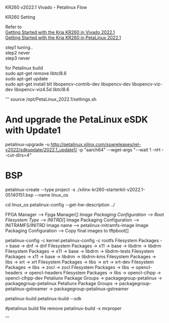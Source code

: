 KR260 v2022.1 Vivado - Petalinux Flow   

KR260 Setting  

Refer to  
[Getting Started with the Kria KR260 in Vivado 2022.1](https://www.hackster.io/whitney-knitter/getting-started-with-the-kria-kr260-in-vivado-2022-1-33746d)  
[Getting Started with the Kria KR260 in PetaLinux 2022.1](https://www.hackster.io/whitney-knitter/getting-started-with-the-kria-kr260-in-petalinux-2022-1-daec16)  

step1 tuning..  
step2 never  
step3 never  

for Petalinux build  
sudo apt-get remove libtcl8.6  
sudo apt-get update  
sudo apt-get install blt libopencv-contrib-dev libopencv-dev libopencv-viz-dev libopencv-viz4.5d libtcl8.6  

'''
source /opt/PetaLinux_2022.1/settings.sh  

# And upgrade the PetaLinux eSDK with Update1
petalinux-upgrade -u http://petalinux.xilinx.com/sswreleases/rel-v2022/sdkupdate/2022.1_update1/ -p "aarch64" --wget-args "--wait 1 -nH --cut-dirs=4"  

# BSP
petalinux-create --type project -s ./xilinx-kr260-starterkit-v2022.1-05140151.bsp --name linux_os

cd linux_os
petalinux-config --get-hw-description ../

FPGA Manager --> Fpga Manager[*]
Image Packaging Configuration --> Root Filesystem Type --> INITRD[*]
Image Packaging Configuration --> INITRAMFS/INITRD Image name --> petalinux-initramfs-image
Image Packaging Configuration --> Copy final images to tftpboot[]

petalinux-config -c kernel
petalinux-config -c rootfs
Filesystem Packages -> base -> dnf -> dnf
Filesystem Packages -> x11 -> base -> libdrm -> libdrm
Filesystem Packages -> x11 -> base -> libdrm -> libdrm-tests
Filesystem Packages -> x11 -> base -> libdrm -> libdrm-kms
Filesystem Packages -> libs -> xrt -> xrt
Filesystem Packages -> libs -> xrt -> xrt-dev
Filesystem Packages -> libs -> zocl -> zocl
Filesystem Packages -> libs -> opencl-headers -> opencl-headers
Filesystem Packages -> libs -> opencl-clhpp -> opencl-clhpp-dev
Petaliunx Package Groups -> packagegroup-petalinux -> packagegroup-petalinux
Petaliunx Package Groups -> packagegroup-petalinux-gstreamer -> packagegroup-petalinux-gstreamer

petalinux-build
petalinux-build --sdk



#petalinux build file remove
petalinux-build -x mrproper

'''

